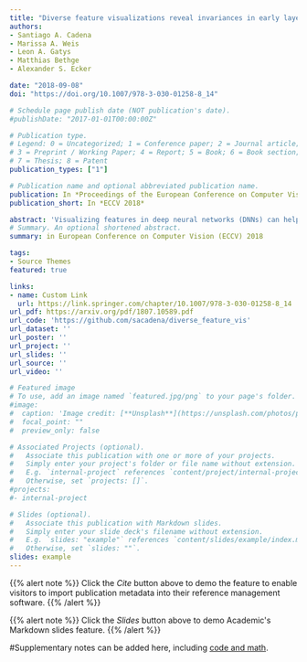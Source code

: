```yaml
---
title: "Diverse feature visualizations reveal invariances in early layers of deep neural networks"
authors:
- Santiago A. Cadena
- Marissa A. Weis
- Leon A. Gatys
- Matthias Bethge
- Alexander S. Ecker

date: "2018-09-08"
doi: "https://doi.org/10.1007/978-3-030-01258-8_14"

# Schedule page publish date (NOT publication's date).
#publishDate: "2017-01-01T00:00:00Z"

# Publication type.
# Legend: 0 = Uncategorized; 1 = Conference paper; 2 = Journal article;
# 3 = Preprint / Working Paper; 4 = Report; 5 = Book; 6 = Book section;
# 7 = Thesis; 8 = Patent
publication_types: ["1"]

# Publication name and optional abbreviated publication name.
publication: In *Proceedings of the European Conference on Computer Vision (ECCV 2018)*
publication_short: In *ECCV 2018*

abstract: 'Visualizing features in deep neural networks (DNNs) can help understanding their computations. Many previous studies aimed to visualize the selectivity of individual units by finding meaningful images that maximize their activation. However, comparably little attention has been paid to visualizing to what image transformations units in DNNs are invariant. Here we propose a method to discover invariances in the responses of hidden layer units of deep neural networks. Our approach is based on simultaneously searching for a batch of images that strongly activate a unit while at the same time being as distinct from each other as possible. We find that even early convolutional layers in VGG-19 exhibit various forms of response invariance: near-perfect phase invariance in some units and invariance to local diffeomorphic transformations in others. At the same time, we uncover representational differences with ResNet-50 in its corresponding layers. We conclude that invariance transformations are a major computational component learned by DNNs and we provide a systematic method to study them.'
# Summary. An optional shortened abstract.
summary: in European Conference on Computer Vision (ECCV) 2018

tags:
- Source Themes
featured: true

links:
- name: Custom Link
  url: https://link.springer.com/chapter/10.1007/978-3-030-01258-8_14
url_pdf: https://arxiv.org/pdf/1807.10589.pdf
url_code: 'https://github.com/sacadena/diverse_feature_vis'
url_dataset: ''
url_poster: ''
url_project: ''
url_slides: ''
url_source: ''
url_video: ''

# Featured image
# To use, add an image named `featured.jpg/png` to your page's folder. 
#image:
#  caption: 'Image credit: [**Unsplash**](https://unsplash.com/photos/pLCdAaMFLTE)'
#  focal_point: ""
#  preview_only: false

# Associated Projects (optional).
#   Associate this publication with one or more of your projects.
#   Simply enter your project's folder or file name without extension.
#   E.g. `internal-project` references `content/project/internal-project/index.md`.
#   Otherwise, set `projects: []`.
#projects:
#- internal-project

# Slides (optional).
#   Associate this publication with Markdown slides.
#   Simply enter your slide deck's filename without extension.
#   E.g. `slides: "example"` references `content/slides/example/index.md`.
#   Otherwise, set `slides: ""`.
slides: example
---
```


{{% alert note %}}
Click the *Cite* button above to demo the feature to enable visitors to import publication metadata into their reference management software.
{{% /alert %}}

{{% alert note %}}
Click the *Slides* button above to demo Academic's Markdown slides feature.
{{% /alert %}}

#Supplementary notes can be added here, including [code and math](https://sourcethemes.com/academic/docs/writing-markdown-latex/).
